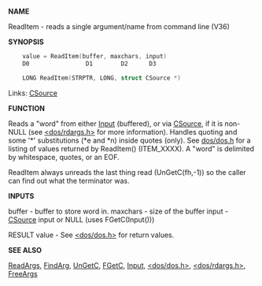 
**NAME**

ReadItem - reads a single argument/name from command line (V36)

**SYNOPSIS**

```c
    value = ReadItem(buffer, maxchars, input)
    D0                D1        D2      D3

    LONG ReadItem(STRPTR, LONG, struct CSource *)

```
Links: [CSource](_0076.md) 

**FUNCTION**

Reads a &#034;word&#034; from either [Input](Input.md) (buffered), or via [CSource](_0076.md), if it
is non-NULL (see [&#060;dos/rdargs.h&#062;](_0076.md) for more information).  Handles
quoting and some '*' substitutions (*e and *n) inside quotes (only).
See [dos/dos.h](_0068.md) for a listing of values returned by ReadItem()
(ITEM_XXXX).  A &#034;word&#034; is delimited by whitespace, quotes, or an EOF.

ReadItem always unreads the last thing read (UnGetC(fh,-1)) so the
caller can find out what the terminator was.

**INPUTS**

buffer   - buffer to store word in.
maxchars - size of the buffer
input    - [CSource](_0076.md) input or NULL (uses FGetC(Input()))

RESULT
value - See [&#060;dos/dos.h&#062;](_0068.md) for return values.

**SEE ALSO**

[ReadArgs](ReadArgs.md), [FindArg](FindArg.md), [UnGetC](UnGetC.md), [FGetC](FGetC.md), [Input](Input.md), [&#060;dos/dos.h&#062;](_0068.md),
[&#060;dos/rdargs.h&#062;](_0076.md), [FreeArgs](FreeArgs.md)
